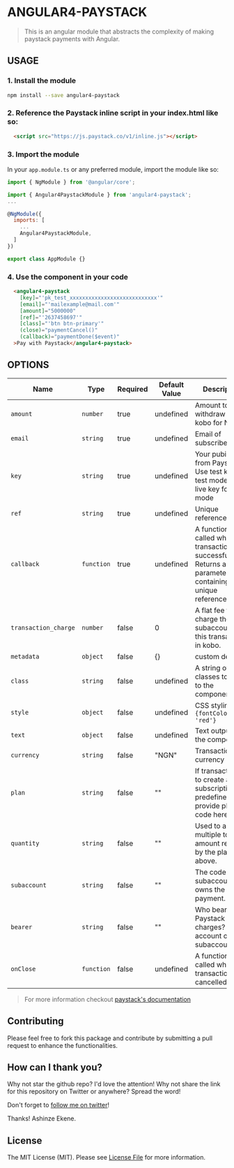 # ANGULAR4-PAYSTACK

> This is an angular module that abstracts the complexity of making paystack payments with Angular.

## USAGE

### 1. Install the module
  ```sh
  npm install --save angular4-paystack
  ```

### 2. Reference the Paystack inline script in your index.html like so:
  ```html
    <script src="https://js.paystack.co/v1/inline.js"></script>  
  ```

### 3. Import the module
  In your `app.module.ts` or any preferred module, import the module like so:

  ```js
  import { NgModule } from '@angular/core'; 

  import { Angular4PaystackModule } from 'angular4-paystack';
  ...

  @NgModule({
    imports: [
      ...
      Angular4PaystackModule,
    ]
  })

  export class AppModule {}
  ```

### 4. Use the component in your code

  ```html
    <angular4-paystack
      [key]="'pk_test_xxxxxxxxxxxxxxxxxxxxxxxxxxxx'"
      [email]="'mailexample@mail.com'"
      [amount]="5000000"
      [ref]="'2637458697'"
      [class]="'btn btn-primary'"
      (close)="paymentCancel()"
      (callback)="paymentDone($event)"
    >Pay with Paystack</angular4-paystack>
  ```

## OPTIONS

|Name                   | Type           | Required            | Default Value       | Description         |
|-----------------------|----------------|---------------------|---------------------|---------------------| 
|  `amount `            | `number`       | true                |  undefined          | Amount to withdraw (in kobo for NGN)
|  `email `             | `string`       | true                |  undefined          | Email of subscriber/client
|  `key`                | `string`       | true                |  undefined          | Your pubic Key from Paystack. Use test key for test mode and live key for live mode
|  `ref`                | `string`       | true                |  undefined          | Unique reference
|  `callback`           | `function`     | true                |  undefined          | A function called when transaction is successful. Returns a parameter containing unique reference
|  `transaction_charge` | `number`       | false               |  0                  |  A flat fee to charge the subaccount for this transaction, in kobo.
|  `metadata`           | `object`       | false               |  {}                 | custom details
|  `class`              | `string`       | false               |  undefined          | A string of classes to add to the component
|  `style`              | `object`       | false               |  undefined          | CSS stylings, eg ```{fontColor: 'red'}```
|  `text`               | `object`       | false               |  undefined          | Text output of the component
|  `currency`           | `string`       | false               |  "NGN"              | Transaction currency
|  `plan`               | `string`       | false               |  ""                 | If transaction is to create a subscription to a predefined plan, provide plan code here.
|  `quantity`           | `string`       | false               |  ""                 | Used to apply a multiple to the amount returned by the plan code above.
|  `subaccount`         | `string`       | false               |  ""                 | The code for the subaccount that owns the payment. 
|  `bearer`             | `string`       | false               |  ""                 | Who bears Paystack charges? account or subaccount
|  `onClose`            | `function`     | false               |  undefined          | A function called when transaction is cancelled

> For more information checkout [paystack's documentation](https://developers.paystack.co/docs/paystack-inline#section-working-with-paystack-inline)

## Contributing

Please feel free to fork this package and contribute by submitting a pull request to enhance the functionalities.


## How can I thank you?

Why not star the github repo? I'd love the attention! Why not share the link for this repository on Twitter or anywhere? Spread the word!

Don't forget to [follow me on twitter](https://twitter.com/ashinzekene)!

Thanks!
Ashinze Ekene.

## License

The MIT License (MIT). Please see [License File](LICENSE.md) for more information.